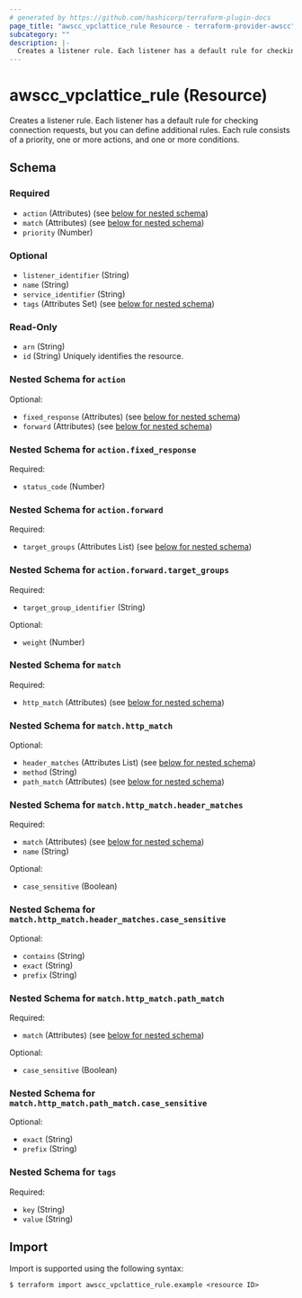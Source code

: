 ```yaml
---
# generated by https://github.com/hashicorp/terraform-plugin-docs
page_title: "awscc_vpclattice_rule Resource - terraform-provider-awscc"
subcategory: ""
description: |-
  Creates a listener rule. Each listener has a default rule for checking connection requests, but you can define additional rules. Each rule consists of a priority, one or more actions, and one or more conditions.
---
```


# awscc_vpclattice_rule (Resource)

Creates a listener rule. Each listener has a default rule for checking connection requests, but you can define additional rules. Each rule consists of a priority, one or more actions, and one or more conditions.



<!-- schema generated by tfplugindocs -->
## Schema

### Required

- `action` (Attributes) (see [below for nested schema](#nestedatt--action))
- `match` (Attributes) (see [below for nested schema](#nestedatt--match))
- `priority` (Number)

### Optional

- `listener_identifier` (String)
- `name` (String)
- `service_identifier` (String)
- `tags` (Attributes Set) (see [below for nested schema](#nestedatt--tags))

### Read-Only

- `arn` (String)
- `id` (String) Uniquely identifies the resource.

<a id="nestedatt--action"></a>
### Nested Schema for `action`

Optional:

- `fixed_response` (Attributes) (see [below for nested schema](#nestedatt--action--fixed_response))
- `forward` (Attributes) (see [below for nested schema](#nestedatt--action--forward))

<a id="nestedatt--action--fixed_response"></a>
### Nested Schema for `action.fixed_response`

Required:

- `status_code` (Number)


<a id="nestedatt--action--forward"></a>
### Nested Schema for `action.forward`

Required:

- `target_groups` (Attributes List) (see [below for nested schema](#nestedatt--action--forward--target_groups))

<a id="nestedatt--action--forward--target_groups"></a>
### Nested Schema for `action.forward.target_groups`

Required:

- `target_group_identifier` (String)

Optional:

- `weight` (Number)




<a id="nestedatt--match"></a>
### Nested Schema for `match`

Required:

- `http_match` (Attributes) (see [below for nested schema](#nestedatt--match--http_match))

<a id="nestedatt--match--http_match"></a>
### Nested Schema for `match.http_match`

Optional:

- `header_matches` (Attributes List) (see [below for nested schema](#nestedatt--match--http_match--header_matches))
- `method` (String)
- `path_match` (Attributes) (see [below for nested schema](#nestedatt--match--http_match--path_match))

<a id="nestedatt--match--http_match--header_matches"></a>
### Nested Schema for `match.http_match.header_matches`

Required:

- `match` (Attributes) (see [below for nested schema](#nestedatt--match--http_match--header_matches--match))
- `name` (String)

Optional:

- `case_sensitive` (Boolean)

<a id="nestedatt--match--http_match--header_matches--match"></a>
### Nested Schema for `match.http_match.header_matches.case_sensitive`

Optional:

- `contains` (String)
- `exact` (String)
- `prefix` (String)



<a id="nestedatt--match--http_match--path_match"></a>
### Nested Schema for `match.http_match.path_match`

Required:

- `match` (Attributes) (see [below for nested schema](#nestedatt--match--http_match--path_match--match))

Optional:

- `case_sensitive` (Boolean)

<a id="nestedatt--match--http_match--path_match--match"></a>
### Nested Schema for `match.http_match.path_match.case_sensitive`

Optional:

- `exact` (String)
- `prefix` (String)





<a id="nestedatt--tags"></a>
### Nested Schema for `tags`

Required:

- `key` (String)
- `value` (String)

## Import

Import is supported using the following syntax:

```shell
$ terraform import awscc_vpclattice_rule.example <resource ID>
```
